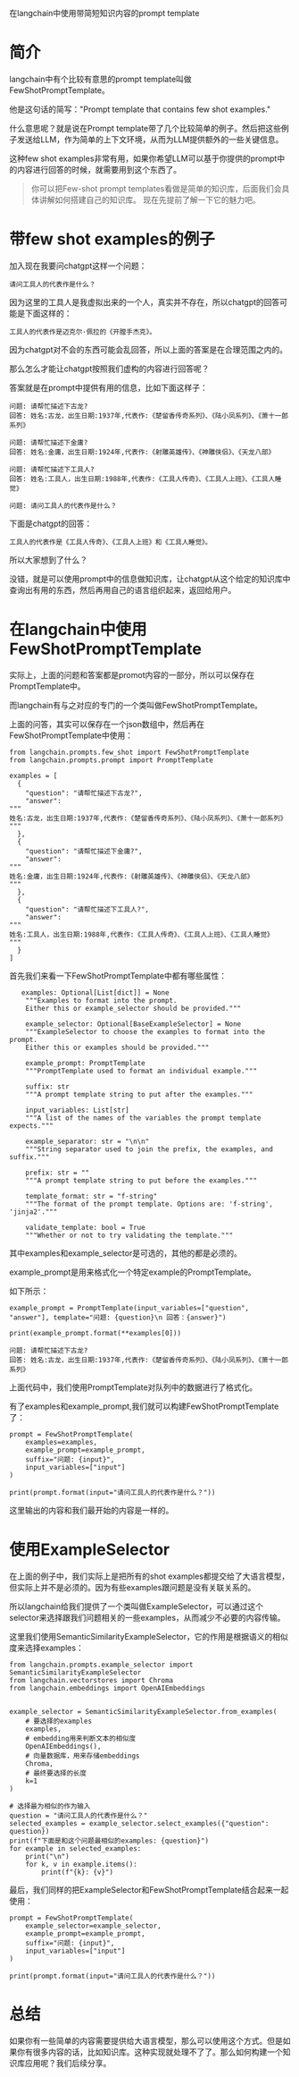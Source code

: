 在langchain中使用带简短知识内容的prompt template

# 简介

langchain中有个比较有意思的prompt template叫做FewShotPromptTemplate。

他是这句话的简写："Prompt template that contains few shot examples."

什么意思呢？就是说在Prompt template带了几个比较简单的例子。然后把这些例子发送给LLM，作为简单的上下文环境，从而为LLM提供额外的一些关键信息。

这种few shot examples非常有用，如果你希望LLM可以基于你提供的prompt中的内容进行回答的时候，就需要用到这个东西了。

> 你可以把Few-shot prompt templates看做是简单的知识库，后面我们会具体讲解如何搭建自己的知识库。
> 现在先提前了解一下它的魅力吧。

# 带few shot examples的例子

加入现在我要问chatgpt这样一个问题：

```
请问工具人的代表作是什么？
```

因为这里的工具人是我虚拟出来的一个人，真实并不存在，所以chatgpt的回答可能是下面这样的：

```
工具人的代表作是迈克尔·佩拉的《开膛手杰克》。
```

因为chatgpt对不会的东西可能会乱回答，所以上面的答案是在合理范围之内的。 

那么怎么才能让chatgpt按照我们虚构的内容进行回答呢？

答案就是在prompt中提供有用的信息，比如下面这样子：

```
问题: 请帮忙描述下古龙?
回答: 姓名:古龙，出生日期:1937年,代表作:《楚留香传奇系列》、《陆小凤系列》、《萧十一郎系列》

问题: 请帮忙描述下金庸?
回答: 姓名:金庸，出生日期:1924年,代表作:《射雕英雄传》、《神雕侠侣》、《天龙八部》

问题: 请帮忙描述下工具人?
回答: 姓名:工具人，出生日期:1988年,代表作:《工具人传奇》、《工具人上班》、《工具人睡觉》

问题: 请问工具人的代表作是什么？
```

下面是chatgpt的回答：

```
工具人的代表作是《工具人传奇》、《工具人上班》和《工具人睡觉》。
```

所以大家想到了什么？

没错，就是可以使用prompt中的信息做知识库，让chatgpt从这个给定的知识库中查询出有用的东西，然后再用自己的语言组织起来，返回给用户。

# 在langchain中使用FewShotPromptTemplate

实际上，上面的问题和答案都是promot内容的一部分，所以可以保存在PromptTemplate中。

而langchain有与之对应的专门的一个类叫做FewShotPromptTemplate。

上面的问答，其实可以保存在一个json数组中，然后再在FewShotPromptTemplate中使用：

```
from langchain.prompts.few_shot import FewShotPromptTemplate
from langchain.prompts.prompt import PromptTemplate

examples = [
  {
    "question": "请帮忙描述下古龙?",
    "answer": 
"""
姓名:古龙，出生日期:1937年,代表作:《楚留香传奇系列》、《陆小凤系列》、《萧十一郎系列》
"""
  },
  {
    "question": "请帮忙描述下金庸?",
    "answer": 
"""
姓名:金庸，出生日期:1924年,代表作:《射雕英雄传》、《神雕侠侣》、《天龙八部》
"""
  },
  {
    "question": "请帮忙描述下工具人?",
    "answer":
"""
姓名:工具人，出生日期:1988年,代表作:《工具人传奇》、《工具人上班》、《工具人睡觉》
"""
  }
]
```

首先我们来看一下FewShotPromptTemplate中都有哪些属性：

```
   examples: Optional[List[dict]] = None
    """Examples to format into the prompt.
    Either this or example_selector should be provided."""

    example_selector: Optional[BaseExampleSelector] = None
    """ExampleSelector to choose the examples to format into the prompt.
    Either this or examples should be provided."""

    example_prompt: PromptTemplate
    """PromptTemplate used to format an individual example."""

    suffix: str
    """A prompt template string to put after the examples."""

    input_variables: List[str]
    """A list of the names of the variables the prompt template expects."""

    example_separator: str = "\n\n"
    """String separator used to join the prefix, the examples, and suffix."""

    prefix: str = ""
    """A prompt template string to put before the examples."""

    template_format: str = "f-string"
    """The format of the prompt template. Options are: 'f-string', 'jinja2'."""

    validate_template: bool = True
    """Whether or not to try validating the template."""
```

其中examples和example_selector是可选的，其他的都是必须的。

example_prompt是用来格式化一个特定example的PromptTemplate。

如下所示：

```
example_prompt = PromptTemplate(input_variables=["question", "answer"], template="问题: {question}\n 回答：{answer}")

print(example_prompt.format(**examples[0]))
```

```
问题: 请帮忙描述下古龙?
回答: 姓名:古龙，出生日期:1937年,代表作:《楚留香传奇系列》、《陆小凤系列》、《萧十一郎系列》
```

上面代码中，我们使用PromptTemplate对队列中的数据进行了格式化。

有了examples和example_prompt,我们就可以构建FewShotPromptTemplate了：

```
prompt = FewShotPromptTemplate(
    examples=examples, 
    example_prompt=example_prompt, 
    suffix="问题: {input}", 
    input_variables=["input"]
)

print(prompt.format(input="请问工具人的代表作是什么？"))
```

这里输出的内容和我们最开始的内容是一样的。

# 使用ExampleSelector

在上面的例子中，我们实际上是把所有的shot examples都提交给了大语言模型，但实际上并不是必须的。因为有些examples跟问题是没有关联关系的。

所以langchain给我们提供了一个类叫做ExampleSelector，可以通过这个selector来选择跟我们问题相关的一些examples，从而减少不必要的内容传输。

这里我们使用SemanticSimilarityExampleSelector，它的作用是根据语义的相似度来选择examples：

```
from langchain.prompts.example_selector import SemanticSimilarityExampleSelector
from langchain.vectorstores import Chroma
from langchain.embeddings import OpenAIEmbeddings


example_selector = SemanticSimilarityExampleSelector.from_examples(
    # 要选择的examples
    examples,
    # embedding用来判断文本的相似度
    OpenAIEmbeddings(),
    # 向量数据库，用来存储embeddings
    Chroma,
    # 最终要选择的长度
    k=1
)

# 选择最为相似的作为输入
question = "请问工具人的代表作是什么？"
selected_examples = example_selector.select_examples({"question": question})
print(f"下面是和这个问题最相似的examples: {question}")
for example in selected_examples:
    print("\n")
    for k, v in example.items():
        print(f"{k}: {v}")
```

最后，我们同样的把ExampleSelector和FewShotPromptTemplate结合起来一起使用：

```
prompt = FewShotPromptTemplate(
    example_selector=example_selector, 
    example_prompt=example_prompt, 
    suffix="问题: {input}", 
    input_variables=["input"]
)

print(prompt.format(input="请问工具人的代表作是什么？"))
```

# 总结

如果你有一些简单的内容需要提供给大语言模型，那么可以使用这个方式。但是如果你有很多内容的话，比如知识库。这种实现就处理不了了。那么如何构建一个知识库应用呢？我们后续分享。




















